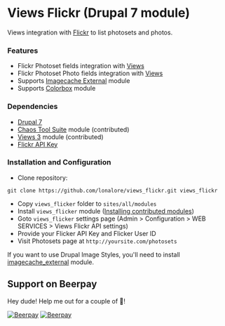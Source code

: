 # Views Flickr (Drupal 7 module)

Views integration with [Flickr](https://www.flickr.com/) to list photosets and photos.

### Features

- Flickr Photoset fields integration with [Views](https://www.drupal.org/project/views)
- Flickr Photoset Photo fields integration with [Views](https://www.drupal.org/project/views)
- Supports [Imagecache External](http://drupal.org/project/imagecache_external) module
- Supports [Colorbox](https://www.drupal.org/project/colorbox) module

### Dependencies

- [Drupal 7](https://www.drupal.org/project/drupal)
- [Chaos Tool Suite](https://www.drupal.org/project/ctools) module (contributed)
- [Views 3](https://www.drupal.org/project/views) module (contributed)
- [Flickr API Key](https://www.flickr.com/services/api/misc.api_keys.html)

### Installation and Configuration

- Clone repository:
```
git clone https://github.com/lonalore/views_flickr.git views_flickr
```
- Copy ``views_flicker`` folder to ``sites/all/modules``
- Install ``views_flicker`` module ([Installing contributed modules](https://www.drupal.org/docs/7/extending-drupal/installing-contributed-modules-find-import-enable-configure))
- Goto ``views_flicker`` settings page (Admin > Configuration > WEB SERVICES > Views Flickr API settings)
- Provide your Flicker API Key and Flicker User ID
- Visit Photosets page at ``http://yoursite.com/photosets``

If you want to use Drupal Image Styles, you'll need to install [imagecache_external](http://drupal.org/project/imagecache_external) module.

## Support on Beerpay
Hey dude! Help me out for a couple of :beers:!

[![Beerpay](https://beerpay.io/lonalore/views_flickr/badge.svg?style=beer-square)](https://beerpay.io/lonalore/views_flickr)  [![Beerpay](https://beerpay.io/lonalore/views_flickr/make-wish.svg?style=flat-square)](https://beerpay.io/lonalore/views_flickr?focus=wish)